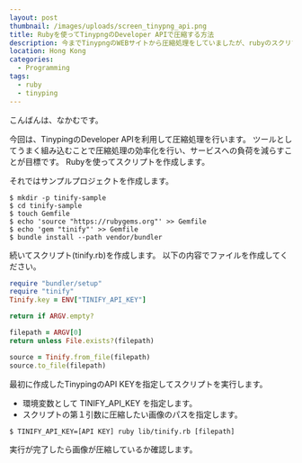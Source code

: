 ```yaml
---
layout: post
thumbnail: /images/uploads/screen_tinypng_api.png
title: Rubyを使ってTinypngのDeveloper APIで圧縮する方法
description: 今までTinypngのWEBサイトから圧縮処理をしていましたが、rubyのスクリプトに変更
location: Hong Kong
categories:
  - Programming
tags:
  - ruby
  - tinyping
---
```

こんばんは、なかむです。

今回は、TinypingのDeveloper APIを利用して圧縮処理を行います。
ツールとしてうまく組み込むことで圧縮処理の効率化を行い、サービスへの負荷を減らすことが目標です。
Rubyを使ってスクリプトを作成します。


それではサンプルプロジェクトを作成します。

```
$ mkdir -p tinify-sample
$ cd tinify-sample
$ touch Gemfile
$ echo 'source "https://rubygems.org"' >> Gemfile
$ echo 'gem "tinify"' >> Gemfile
$ bundle install --path vendor/bundler
```

続いてスクリプト(tinify.rb)を作成します。
以下の内容でファイルを作成してください。

```tinify.rb
require "bundler/setup"
require "tinify"
Tinify.key = ENV["TINIFY_API_KEY"]

return if ARGV.empty?

filepath = ARGV[0]
return unless File.exists?(filepath)

source = Tinify.from_file(filepath)
source.to_file(filepath)
```

最初に作成したTinypingのAPI KEYを指定してスクリプトを実行します。

* 環境変数として TINIFY_API_KEY を指定します。
* スクリプトの第１引数に圧縮したい画像のパスを指定します。

```
$ TINIFY_API_KEY=[API KEY] ruby lib/tinify.rb [filepath]
```

実行が完了したら画像が圧縮しているか確認します。
